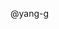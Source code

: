 


<!--

Your pull request will be routed to the following person by default for triaging.
If you know who should review your pull request, please remove the mentioning below.

-->

@yang-g
